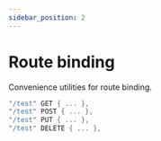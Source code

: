 ```yaml
---
sidebar_position: 2
---
```


# Route binding
Convenience utilities for route binding.

```kotlin
"/test" GET { ... },
"/test" POST { ... },
"/test" PUT { ... },
"/test" DELETE { ... },
```
